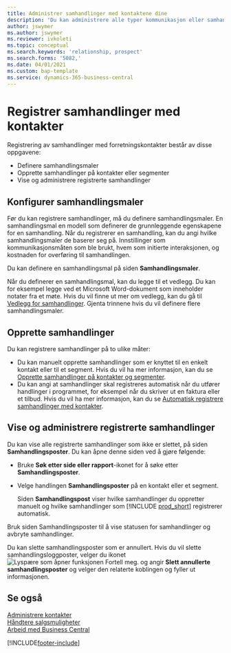 ```yaml
---
title: Administrer samhandlinger med kontaktene dine
description: 'Du kan administrere alle typer kommunikasjon eller samhandlinger mellom selskapet og kontaktene dine, for eksempel brev, telefonsamtaler, møter og så videre.'
author: jswymer
ms.author: jswymer
ms.reviewer: ivkoleti
ms.topic: conceptual
ms.search.keywords: 'relationship, prospect'
ms.search.forms: '5082,'
ms.date: 04/01/2021
ms.custom: bap-template
ms.service: dynamics-365-business-central
---
```

# Registrer samhandlinger med kontakter

Registrering av samhandlinger med forretningskontakter består av disse oppgavene:

* Definere samhandlingsmaler  
* Opprette samhandlinger på kontakter eller segmenter  
* Vise og administrere registrerte samhandlinger  

## Konfigurer samhandlingsmaler

Før du kan registrere samhandlinger, må du definere samhandlingsmaler. En samhandlingsmal en modell som definerer de grunnleggende egenskapene for en samhandling. Når du registrerer en samhandling, kan du angi hvilke samhandlingsmaler de baserer seg på. Innstillinger som kommunikasjonsmåten som ble brukt, hvem som initierte interaksjonen, og kostnaden for overføring til samhandlingen.

Du kan definere en samhandlingsmal på siden **Samhandlingsmaler**.

Når du definerer en samhandlingsmal, kan du legge til et vedlegg. Du kan for eksempel legge ved et Microsoft Word-dokument som inneholder notater fra et møte. Hvis du vil finne ut mer om vedlegg, kan du gå til [Vedlegg for samhandlinger](marketing-interaction-attachments.md). Gjenta trinnene hvis du vil definere flere samhandlingsmaler.  

## Opprette samhandlinger

Du kan registrere samhandlinger på to ulike måter:

* Du kan manuelt opprette samhandlinger som er knyttet til en enkelt kontakt eller til et segment. Hvis du vil ha mer informasjon, kan du se [Opprette samhandlinger på kontakter og segmenter](marketing-how-create-interactions.md).  
* Du kan angi at samhandlinger skal registreres automatisk når du utfører handlinger i programmet, for eksempel når du skriver ut en faktura eller et tilbud. Hvis du vil ha mer informasjon, kan du se [Automatisk registrere samhandlinger med kontakter](marketing-auto-record-interactions.md).

## Vise og administrere registrerte samhandlinger

Du kan vise alle registrerte samhandlinger som ikke er slettet, på siden **Samhandlingsposter**. Du kan åpne denne siden ved å gjøre følgende:

* Bruke **Søk etter side eller rapport**-ikonet for å søke etter **Samhandlingsposter**.
* Velge handlingen **Samhandlingsposter** på en kontakt eller et segment.

  Siden **Samhandlingspost** viser hvilke samhandlinger du oppretter manuelt og hvilke samhandlinger som [!INCLUDE [prod_short](includes/prod_short.md)] registrerer automatisk.

Bruk siden Samhandlingsposter til å vise statusen for samhandlinger og avbryte samhandlinger.

Du kan slette samhandlingsposter som er annullert. Hvis du vil slette samhandlingsloggposter, velger du ikonet ![Lyspære som åpner funksjonen Fortell meg.](media/ui-search/search_small.png "Fortell hva du vil gjøre") og angir **Slett annullerte samhandlingsposter** og velger den relaterte koblingen og fyller ut informasjonen.

## Se også

[Administrere kontakter](marketing-contacts.md)  
[Håndtere salgsmuligheter](marketing-manage-sales-opportunities.md)  
[Arbeid med Business Central](ui-work-product.md)  


[!INCLUDE[footer-include](includes/footer-banner.md)]
